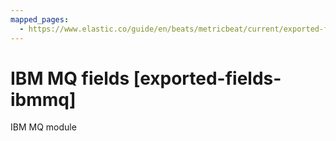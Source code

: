 ```yaml
---
mapped_pages:
  - https://www.elastic.co/guide/en/beats/metricbeat/current/exported-fields-ibmmq.html
---
```


# IBM MQ fields [exported-fields-ibmmq]

IBM MQ module



